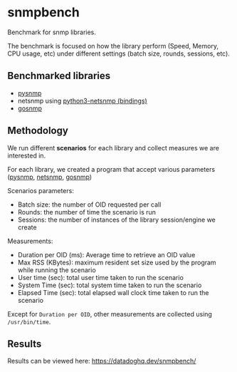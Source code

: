 # snmpbench

Benchmark for snmp libraries.

The benchmark is focused on how the library perform (Speed, Memory, CPU usage, etc) under different settings (batch size, rounds, sessions, etc).

## Benchmarked libraries

- [pysnmp](https://github.com/etingof/pysnmp)
- netsnmp using [python3-netsnmp (bindings)](https://github.com/bluecmd/python3-netsnmp)
- [gosnmp](https://github.com/soniah/gosnmp)

## Methodology

We run different **scenarios** for each library and collect measures we are interested in.

For each library, we created a program that accept various parameters ([pysnmp](pysnmp/pysnmp_bench.py), [netsnmp](netsnmp/netsnmp_bench.py), [gosnmp](gosnmp/gosnmp_bench.go))

Scenarios parameters:
- Batch size: the number of OID requested per call
- Rounds: the number of time the scenario is run
- Sessions: the number of instances of the library session/engine we create

Measurements:
- Duration per OID (ms): Average time to retrieve an OID value
- Max RSS (KBytes): maximum resident set size used by the program while running the scenario
- User time (sec): total user time taken to run the scenario 
- System Time (sec): total system time taken to run the scenario
- Elapsed Time (sec): total elapsed wall clock time taken to run the scenario

Except for `Duration per OID`, other measurements are collected using `/usr/bin/time`. 

## Results

Results can be viewed here: https://datadoghq.dev/snmpbench/
